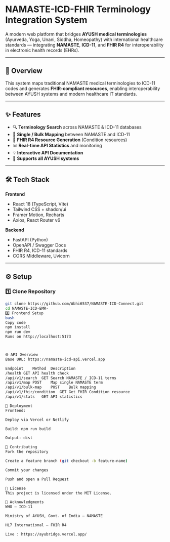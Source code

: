 # NAMASTE-ICD-FHIR Terminology Integration System

A modern web platform that bridges **AYUSH medical terminologies** (Ayurveda, Yoga, Unani, Siddha, Homeopathy) with international healthcare standards — integrating **NAMASTE**, **ICD-11**, and **FHIR R4** for interoperability in electronic health records (EHRs).

---

## 🚀 Overview

This system maps traditional NAMASTE medical terminologies to ICD-11 codes and generates **FHIR-compliant resources**, enabling interoperability between AYUSH systems and modern healthcare IT standards.

---

## ✨ Features

- 🔍 **Terminology Search** across NAMASTE & ICD-11 databases  
- 🔄 **Single / Bulk Mapping** between NAMASTE and ICD-11  
- 🧩 **FHIR R4 Resource Generation** (Condition resources)  
- 📊 **Real-time API Statistics** and monitoring  
- 💡 **Interactive API Documentation**  
- 🌿 **Supports all AYUSH systems**

---

## 🛠 Tech Stack

**Frontend**
- React 18 (TypeScript, Vite)
- Tailwind CSS + shadcn/ui
- Framer Motion, Recharts
- Axios, React Router v6

**Backend**
- FastAPI (Python)
- OpenAPI / Swagger Docs
- FHIR R4, ICD-11 standards
- CORS Middleware, Uvicorn

---

## ⚙️ Setup

### 1️⃣ Clone Repository
```bash
git clone https://github.com/Abhi6537/NAMASTE-ICD-Connect.git
cd NAMASTE-ICD-EMR-
2️⃣ Frontend Setup
bash
Copy code
npm install
npm run dev
Runs on http://localhost:5173



🌐 API Overview
Base URL: https://namaste-icd-api.vercel.app

Endpoint	Method	Description
/health	GET	API health check
/api/v1/search	GET	Search NAMASTE / ICD-11 terms
/api/v1/map	POST	Map single NAMASTE term
/api/v1/bulk-map	POST	Bulk mapping
/api/v1/fhir/condition	GET	Get FHIR Condition resource
/api/v1/stats	GET	API statistics

🚢 Deployment
Frontend:

Deploy via Vercel or Netlify

Build: npm run build

Output: dist

🤝 Contributing
Fork the repository

Create a feature branch (git checkout -b feature-name)

Commit your changes

Push and open a Pull Request

📄 License
This project is licensed under the MIT License.

🙌 Acknowledgments
WHO – ICD-11

Ministry of AYUSH, Govt. of India – NAMASTE

HL7 International – FHIR R4

Live : https://ayubridge.vercel.app/